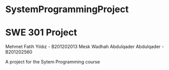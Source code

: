 # SystemProgrammingProject

# SWE 301 Project

Mehmet Fatih Yıldız - B201202013
Mesk Wadhah Abdulqader Abdulqader - B201202560

A project for the Sytem Programming course
